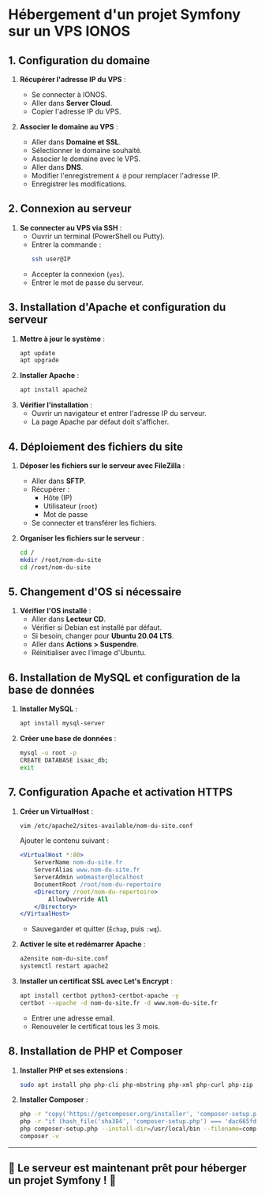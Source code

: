 # Hébergement d'un projet Symfony sur un VPS IONOS

## 1. Configuration du domaine

1. **Récupérer l'adresse IP du VPS** :
   - Se connecter à IONOS.
   - Aller dans **Server Cloud**.
   - Copier l'adresse IP du VPS.

2. **Associer le domaine au VPS** :
   - Aller dans **Domaine et SSL**.
   - Sélectionner le domaine souhaité.
   - Associer le domaine avec le VPS.
   - Aller dans **DNS**.
   - Modifier l'enregistrement `A @` pour remplacer l'adresse IP.
   - Enregistrer les modifications.

## 2. Connexion au serveur

1. **Se connecter au VPS via SSH** :
   - Ouvrir un terminal (PowerShell ou Putty).
   - Entrer la commande :
     ```sh
     ssh user@IP
     ```
   - Accepter la connexion (`yes`).
   - Entrer le mot de passe du serveur.

## 3. Installation d'Apache et configuration du serveur

1. **Mettre à jour le système** :
   ```sh
   apt update
   apt upgrade
   ```
2. **Installer Apache** :
   ```sh
   apt install apache2
   ```
3. **Vérifier l'installation** :
   - Ouvrir un navigateur et entrer l'adresse IP du serveur.
   - La page Apache par défaut doit s'afficher.

## 4. Déploiement des fichiers du site

1. **Déposer les fichiers sur le serveur avec FileZilla** :
   - Aller dans **SFTP**.
   - Récupérer :
     - Hôte (IP)
     - Utilisateur (`root`)
     - Mot de passe
   - Se connecter et transférer les fichiers.

2. **Organiser les fichiers sur le serveur** :
   ```sh
   cd /
   mkdir /root/nom-du-site
   cd /root/nom-du-site
   ```

## 5. Changement d'OS si nécessaire

1. **Vérifier l'OS installé** :
   - Aller dans **Lecteur CD**.
   - Vérifier si Debian est installé par défaut.
   - Si besoin, changer pour **Ubuntu 20.04 LTS**.
   - Aller dans **Actions > Suspendre**.
   - Réinitialiser avec l'image d'Ubuntu.

## 6. Installation de MySQL et configuration de la base de données

1. **Installer MySQL** :
   ```sh
   apt install mysql-server
   ```
2. **Créer une base de données** :
   ```sh
   mysql -u root -p
   CREATE DATABASE isaac_db;
   exit
   ```

## 7. Configuration Apache et activation HTTPS

1. **Créer un VirtualHost** :
   ```sh
   vim /etc/apache2/sites-available/nom-du-site.conf
   ```
   Ajouter le contenu suivant :
   ```apache
   <VirtualHost *:80>
       ServerName nom-du-site.fr
       ServerAlias www.nom-du-site.fr
       ServerAdmin webmaster@localhost
       DocumentRoot /root/nom-du-repertoire
       <Directory /root/nom-du-repertoire>
           AllowOverride All
       </Directory>
   </VirtualHost>
   ```
   - Sauvegarder et quitter (`Échap`, puis `:wq`).

2. **Activer le site et redémarrer Apache** :
   ```sh
   a2ensite nom-du-site.conf
   systemctl restart apache2
   ```

3. **Installer un certificat SSL avec Let's Encrypt** :
   ```sh
   apt install certbot python3-certbot-apache -y
   certbot --apache -d nom-du-site.fr -d www.nom-du-site.fr
   ```
   - Entrer une adresse email.
   - Renouveler le certificat tous les 3 mois.

## 8. Installation de PHP et Composer

1. **Installer PHP et ses extensions** :
   ```sh
   sudo apt install php php-cli php-mbstring php-xml php-curl php-zip php-intl php-bcmath unzip -y
   ```
2. **Installer Composer** :
   ```sh
   php -r "copy('https://getcomposer.org/installer', 'composer-setup.php');"
   php -r "if (hash_file('sha384', 'composer-setup.php') === 'dac665fdc30fdd8ec78b38b9800061b4150413ff2e3b6f88543c636f7cd84f6db9189d43a81e5503cda447da73c7e5b6') { echo 'Installer verified'.PHP_EOL; } else { echo 'Installer corrupt'.PHP_EOL; unlink('composer-setup.php'); exit(1); }"
   php composer-setup.php --install-dir=/usr/local/bin --filename=composer
   composer -v
   ```

---

## 🎯 Le serveur est maintenant prêt pour héberger un projet Symfony ! 🚀

